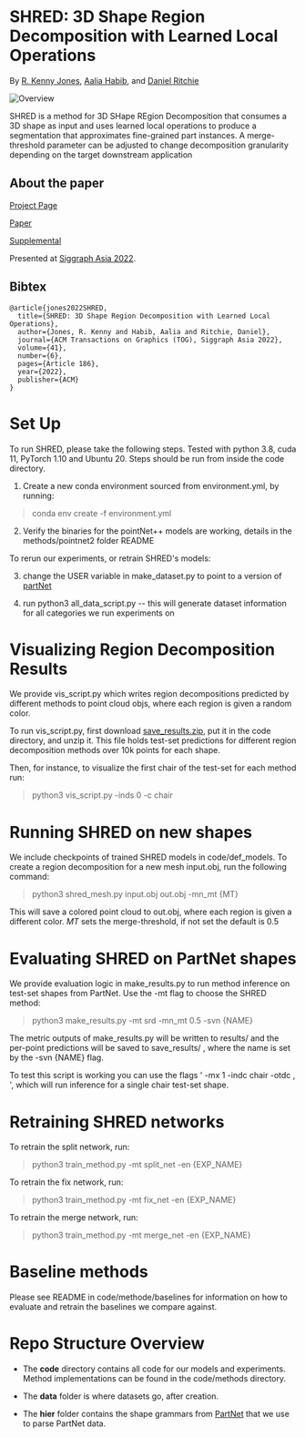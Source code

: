 #  SHRED: 3D Shape Region Decomposition with Learned Local Operations

By [R. Kenny Jones](https://rkjones4.github.io/), [Aalia Habib](https://www.linkedin.com/in/aalia-habib-340a051b3/), and [Daniel Ritchie](https://dritchie.github.io/)

![Overview](https://rkjones4.github.io/img/pubthumbs/shred.png)
 
SHRED is a method for 3D SHape REgion Decomposition that consumes a 3D shape as input and uses learned local operations to produce a segmentation that approximates fine-grained part instances. A merge-threshold parameter can be adjusted to
change decomposition granularity depending on the target downstream application
 
## About the paper

[Project Page](https://rkjones4.github.io/shred.html)

[Paper](https://rkjones4.github.io/pdf/shred.pdf)

[Supplemental](https://rkjones4.github.io/pdf/shred_supp.pdf)

Presented at [Siggraph Asia 2022](https://sa2022.siggraph.org/en/).


## Bibtex
```
@article{jones2022SHRED,
  title={SHRED: 3D Shape Region Decomposition with Learned Local Operations},
  author={Jones, R. Kenny and Habib, Aalia and Ritchie, Daniel},
  journal={ACM Transactions on Graphics (TOG), Siggraph Asia 2022},
  volume={41},
  number={6},
  pages={Article 186},
  year={2022},
  publisher={ACM}
}
```

# Set Up 

To run SHRED, please take the following steps. Tested with python 3.8, cuda 11, PyTorch 1.10 and Ubuntu 20. Steps should be run from inside the code directory.

1. Create a new conda environment sourced from environment.yml, by running:

> conda env create -f environment.yml

2. Verify the binaries for the pointNet++ models are working, details in the methods/pointnet2 folder README

To rerun our experiments, or retrain SHRED's models:

3. change the USER variable in make_dataset.py to point to a version of [partNet](https://partnet.cs.stanford.edu/)

4. run python3 all_data_script.py -- this will generate dataset information for all categories we run experiments on

# Visualizing Region Decomposition Results

We provide vis_script.py which writes region decompositions predicted by different methods to point cloud objs, where each region is given a random color.

To run vis_script.py, first download [save_results.zip](https://drive.google.com/file/d/1OxLF8KE2j2bcHFWtg3FIS3tLSIi1aoaV/view?usp=sharing), put it in the code directory, and unzip it. This file holds test-set predictions for different region decomposition methods over 10k points for each shape.

Then, for instance, to visualize the first chair of the test-set for each method run:

> python3 vis_script.py -inds 0 -c chair

# Running SHRED on new shapes

We include checkpoints of trained SHRED models in code/def_models. To create a region decomposition for a new mesh input.obj, run the following command:

> python3 shred_mesh.py input.obj out.obj -mn_mt {MT}

This will save a colored point cloud to out.obj, where each region is given a different color. *MT* sets the merge-threshold, if not set the default is 0.5

# Evaluating SHRED on PartNet shapes

We provide evaluation logic in make_results.py to run method inference on test-set shapes from PartNet. Use the -mt flag to choose the SHRED method:

> python3 make_results.py -mt srd -mn_mt 0.5 -svn {NAME}

The metric outputs of make_results.py will be written to results/ and the per-point predictions will be saved to save_results/ , where the name is set by the -svn {NAME} flag. 

To test this script is working you can use the flags ' -mx 1 -indc chair -otdc , ', which will run inference for a single chair test-set shape.

# Retraining SHRED networks

To retrain the split network, run:

> python3 train_method.py -mt split_net -en {EXP_NAME}

To retrain the fix network, run:

> python3 train_method.py -mt fix_net -en {EXP_NAME}

To retrain the merge network, run:

> python3 train_method.py -mt merge_net -en {EXP_NAME}

# Baseline methods

Please see README in code/methode/baselines for information on how to evaluate and retrain the baselines we compare against.


# Repo Structure Overview

- The **code** directory contains all code for our models and experiments. Method implementations can be found in the code/methods directory.

- The **data** folder is where datasets go, after creation.

- The **hier** folder contains the shape grammars from [PartNet](https://github.com/daerduoCarey/partnet_dataset) that we use to parse PartNet data. 


